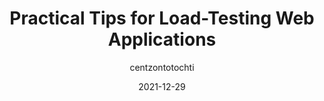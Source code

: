 ---
author: centzontotochti
date: 2021-12-29
publisher: thepracticaldev
tags:
  - performance
  - testing
  - tips
target_url: https://calendar.perfplanet.com/2021/practical-tips-load-testing-web-applications/
title: Practical Tips for Load-Testing Web Applications
---